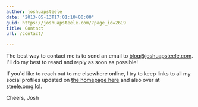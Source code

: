 ```yaml
---
author: joshuapsteele
date: "2013-05-13T17:01:10+00:00"
guid: https://joshuapsteele.com/?page_id=2619
title: Contact
url: /contact/

---
```

The best way to contact me is to send an email to [blog@joshuapsteele.com](mailto:blog@joshuapsteele.com). I'll do my best to reaad and reply as soon as possible!

If you'd like to reach out to me elsewhere online, I try to keep links to all my social profiles updated on [the homepage here](/) and also over at [steele.omg.lol](https://steele.omg.lol).

Cheers,
Josh